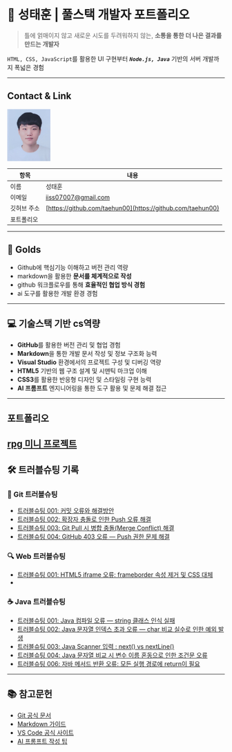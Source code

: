 # 🚀 성태훈 | 풀스택 개발자 포트폴리오

> 틀에 얽매이지 않고 새로운 시도를 두려워하지 않는, 
> **소통을 통한 더 나은 결과를 만드는 개발자**

`HTML, CSS, JavaScript`를 활용한 UI 구현부터 ***`Node.js, Java`*** 기반의 서버 개발까지 폭넓은 경험


---
## Contact & Link
<!--![프로필](./track001_github/me.png) -->
<img src = "./track001_github/taehun.png" alt = "프로필" width = "100">

| 항목       | 내용 |
|------------|------|
| 이름       | 성태훈 |
| 이메일     | iiss07007@gmail.com |
| 깃허브 주소 | [https://github.com/taehun00](https://github.com/taehun00) |
| 포트폴리오 |  |

---

## 🎯 Golds
- Github에 핵심기능 이해하고 버전 관리 역량
- markdown을 활용한 **문서를 체계적으로 작성**
- github 워크플로우를 통해 **효율적인 협업 방식 경험**
- ai 도구를 활용한 개발 환경 경험

---

## 💻 기술스택 기반 cs역량

- **GitHub**를 활용한 버전 관리 및 협업 경험  
- **Markdown**을 통한 개발 문서 작성 및 정보 구조화 능력  
- **Visual Studio** 환경에서의 프로젝트 구성 및 디버깅 역량  
- **HTML5** 기반의 웹 구조 설계 및 시맨틱 마크업 이해  
- **CSS3**를 활용한 반응형 디자인 및 스타일링 구현 능력  
- **AI 프롬프트** 엔지니어링을 통한 도구 활용 및 문제 해결 접근

---

## 포트폴리오
[rpg 미니 프로젝트](https://www.youtube.com/watch?v=BP88lz3tHtM)
---

## 🛠️ 트러블슈팅 기록

### 🧩 Git 트러블슈팅

- [트러블슈팅 001: 커밋 오류와 해결방안](./track001_github/troubleshooting001.md)
- [트러블슈팅 002: 확장자 충돌로 인한 Push 오류 해결](./track001_github/troubleshooting002.md)
- [트러블슈팅 003: Git Pull 시 병합 충돌(Merge Conflict) 해결](./track001_github/troubleshooting003.md)
- [트러블슈팅 004: GitHub 403 오류 — Push 권한 문제 해결](./track001_github/troubleshooting004.md)


### 🔍 Web 트러블슈팅
- [트러블슈팅 001: HTML5 iframe 오류: frameborder 속성 제거 및 CSS 대체](./track002_web_basic/web_trouble/troubleshooting001.md)
- 

### ☕ Java 트러블슈팅

- [트러블슈팅 001: Java 컴파일 오류 — string 클래스 인식 실패](./track003_java/java_trouble/troubleshooting001.md)
- [트러블슈팅 002: Java 문자열 인덱스 초과 오류 — char 비교 실수로 인한 예외 발생](./track003_java/java_trouble/troubleshooting002.md)
- [트러블슈팅 003: Java Scanner 입력 : next() vs nextLine()](./track003_java/java_trouble/troubleshooting003.md)
- [트러블슈팅 004: Java 문자열 비교 시 변수 이름 혼동으로 인한 조건문 오류](./track003_java/java_trouble/troubleshooting004.md)
- [트러블슈팅 006: 자바 메서드 반환 오류: 모든 실행 경로에 return이 필요](./track003_java/java_trouble/troubleshooting006.md)
---

## 📚 참고문헌

- [Git 공식 문서](https://git-scm.com/doc)  
- [Markdown 가이드](https://www.markdownguide.org/basic-syntax/)  
- [VS Code 공식 사이트](https://code.visualstudio.com/)  
- [AI 프롬프트 작성 팁](https://learn.microsoft.com/en-us/azure/ai-services/openai/how-to/prompt-engineering)
